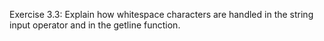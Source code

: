 Exercise 3.3: Explain how whitespace characters are handled in the string
input operator and in the getline function.